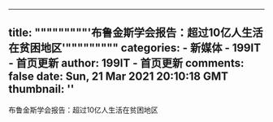
---
title: """""""""'布鲁金斯学会报告：超过10亿人生活在贫困地区'"""""""""
categories: 
    - 新媒体
    - 199IT - 首页更新
author: 199IT - 首页更新
comments: false
date: Sun, 21 Mar 2021 20:10:18 GMT
thumbnail: ''
---

<div>   
布鲁金斯学会报告：超过10亿人生活在贫困地区  
</div>
            